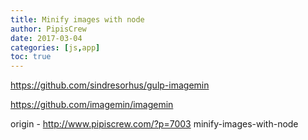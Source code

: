 ```yaml
---
title: Minify images with node
author: PipisCrew
date: 2017-03-04
categories: [js,app]
toc: true
---
```


https://github.com/sindresorhus/gulp-imagemin

https://github.com/imagemin/imagemin

origin - http://www.pipiscrew.com/?p=7003 minify-images-with-node